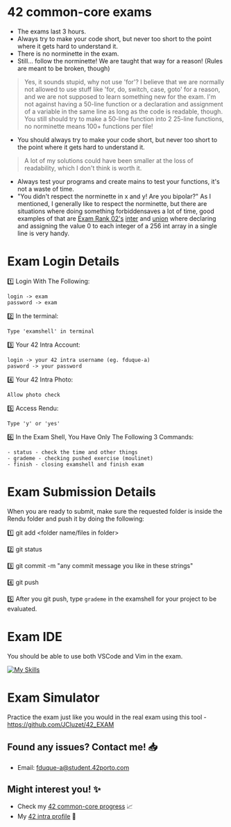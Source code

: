 # 42 common-core exams

- The exams last 3 hours.
- Always try to make your code short, but never too short to the point where it gets hard to understand it.
- There is no norminette in the exam.
- Still... follow the norminette! We are taught that way for a reason! (Rules are meant to be broken, though)
> Yes, it sounds stupid, why not use 'for'? I believe that we are normally not allowed to use stuff like 'for, do, switch, case, goto' for a reason, and we are not supposed to learn something new for the exam. I'm not against having a 50-line function or a declaration and assignment of a variable in the same line as long as the code is readable, though. You still should try to make a 50-line function into 2 25-line functions, no norminette means 100+ functions per file!
- You should always try to make your code short, but never too short to the point where it gets hard to understand it.
> A lot of my solutions could have been smaller at the loss of readability, which I don't think is worth it.
- Always test your programs and create mains to test your functions, it's not a waste of time.
- "You didn't respect the norminette in x and y! Are you bipolar?" As I mentioned, I generally like to respect the norminette, but there are situations where doing something forbiddensaves a lot of time, good examples of that are [Exam Rank 02's](./Exam%20Rank%2002/) [inter](./Exam%20Rank%2002/Level%201/inter/) and [union](./Exam%20Rank%2002/Level%201/union/) where declaring and assigning the value 0 to each integer of a 256 int array in a single line is very handy.

# Exam Login Details
:one: Login With The Following:
```
login -> exam
password -> exam
```
:two: In the terminal:
```
Type 'examshell' in terminal
```
:three: Your 42 Intra Account:
```
login -> your 42 intra username (eg. fduque-a)
pasword -> your password
```
:four: Your 42 Intra Photo:
```
Allow photo check
```
:five: Access Rendu:
```
Type 'y' or 'yes'
```
:six: In the Exam Shell, You Have Only The Following 3 Commands:
```
- status - check the time and other things
- grademe - checking pushed exercise (moulinet)
- finish - closing examshell and finish exam
```

# Exam Submission Details

When you are ready to submit, make sure the requested folder is inside the Rendu folder and push it by doing the following:

:one: git add <folder name/files in folder>

:two: git status

:three: git commit -m "any commit message you like in these strings"

:four: git push

:five: After you git push, type `grademe` in the examshell for your project to be evaluated. 

# Exam IDE

You should be able to use both VSCode and Vim in the exam.

[![My Skills](https://skillicons.dev/icons?i=vscode,vim)](https://skillicons.dev)


# Exam Simulator

Practice the exam just like you would in the real exam using this tool - https://github.com/JCluzet/42_EXAM

## Found any issues? Contact me! 📥

- Email: fduque-a@student.42porto.com

## Might interest you! :sparkles:

- Check my [42 common-core progress](https://github.com/fduquea/42cursus) :chart_with_upwards_trend:
- My [42 intra profile](https://profile.intra.42.fr/users/fduque-a) :bust_in_silhouette:
